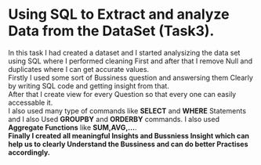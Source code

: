 # Using SQL to Extract and analyze Data from the DataSet (Task3).  
In this task I had created a dataset and I started analysizing the data set using SQL where I performed cleaning First and after that I remove Null and duplicates where I can get accurate values.    
Firstly I used some sort of Bussiness question and answersing them Clearly by writing SQL code and getting insight from that.  
After that I create view for every Question so that every one can easily accessable it.  
I also used many type of commands like **SELECT** and **WHERE** Statements and I also Used **GROUPBY** and **ORDERBY** commands. 
I also used **Aggregate Functions** like **SUM,AVG,...**.  
**Finally I created all meaningful Insights and Bussniess Insight which can help us to clearly Understand the Bussiness and can do better Practises accordingly.**

